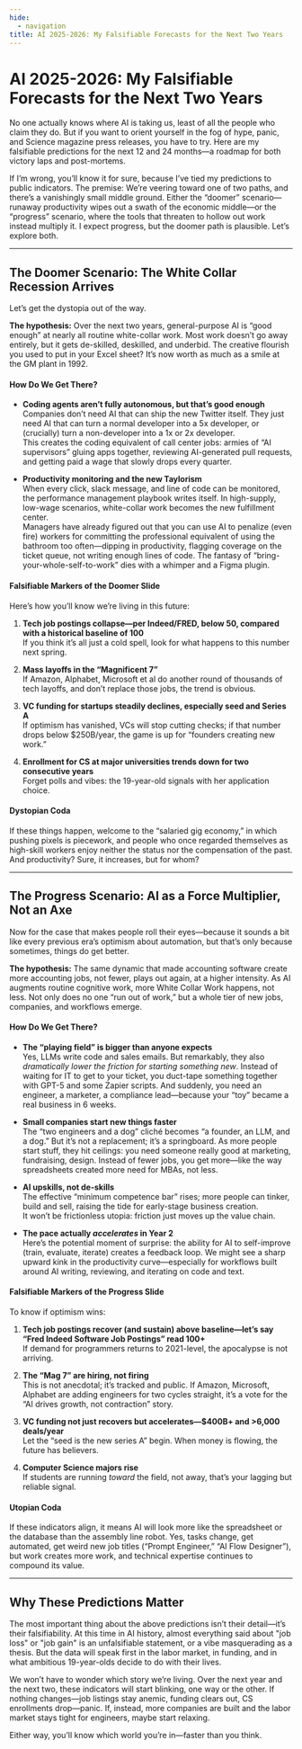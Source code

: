 ```yaml
---
hide:
  - navigation
title: AI 2025-2026: My Falsifiable Forecasts for the Next Two Years
---
```


# AI 2025-2026: My Falsifiable Forecasts for the Next Two Years

No one actually knows where AI is taking us, least of all the people who claim they do. But if you want to orient yourself in the fog of hype, panic, and Science magazine press releases, you have to try. Here are my falsifiable predictions for the next 12 and 24 months—a roadmap for both victory laps and post-mortems.

If I’m wrong, you’ll know it for sure, because I’ve tied my predictions to public indicators. The premise: We’re veering toward one of two paths, and there’s a vanishingly small middle ground. Either the “doomer” scenario—runaway productivity wipes out a swath of the economic middle—or the “progress” scenario, where the tools that threaten to hollow out work instead multiply it. I expect progress, but the doomer path is plausible. Let’s explore both.

---

## The Doomer Scenario: The White Collar Recession Arrives

Let’s get the dystopia out of the way.

**The hypothesis:** Over the next two years, general-purpose AI is “good enough” at nearly all routine white-collar work. Most work doesn’t go away entirely, but it gets de-skilled, deskilled, and underbid. The creative flourish you used to put in your Excel sheet? It’s now worth as much as a smile at the GM plant in 1992.

#### How Do We Get There?

- **Coding agents aren’t fully autonomous, but that’s good enough**  
  Companies don’t need AI that can ship the new Twitter itself. They just need AI that can turn a normal developer into a 5x developer, or (crucially) turn a non-developer into a 1x or 2x developer.  
  This creates the coding equivalent of call center jobs: armies of “AI supervisors” gluing apps together, reviewing AI-generated pull requests, and getting paid a wage that slowly drops every quarter.

- **Productivity monitoring and the new Taylorism**  
  When every click, slack message, and line of code can be monitored, the performance management playbook writes itself. In high-supply, low-wage scenarios, white-collar work becomes the new fulfillment center.  
  Managers have already figured out that you can use AI to penalize (even fire) workers for committing the professional equivalent of using the bathroom too often—dipping in productivity, flagging coverage on the ticket queue, not writing enough lines of code. The fantasy of “bring-your-whole-self-to-work” dies with a whimper and a Figma plugin.

#### Falsifiable Markers of the Doomer Slide

Here’s how you’ll know we’re living in this future:

1. **Tech job postings collapse—per Indeed/FRED, below 50, compared with a historical baseline of 100**  
   If you think it’s all just a cold spell, look for what happens to this number next spring.

2. **Mass layoffs in the “Magnificent 7”**  
   If Amazon, Alphabet, Microsoft et al do another round of thousands of tech layoffs, and don’t replace those jobs, the trend is obvious.

3. **VC funding for startups steadily declines, especially seed and Series A**  
   If optimism has vanished, VCs will stop cutting checks; if that number drops below $250B/year, the game is up for “founders creating new work.”

4. **Enrollment for CS at major universities trends down for two consecutive years**  
   Forget polls and vibes: the 19-year-old signals with her application choice.

#### Dystopian Coda

If these things happen, welcome to the “salaried gig economy,” in which pushing pixels is piecework, and people who once regarded themselves as high-skill workers enjoy neither the status nor the compensation of the past. And productivity? Sure, it increases, but for whom?

---

## The Progress Scenario: AI as a Force Multiplier, Not an Axe

Now for the case that makes people roll their eyes—because it sounds a bit like every previous era’s optimism about automation, but that’s only because sometimes, things do get better.

**The hypothesis:** The same dynamic that made accounting software create more accounting jobs, not fewer, plays out again, at a higher intensity. As AI augments routine cognitive work, more White Collar Work happens, not less. Not only does no one “run out of work,” but a whole tier of new jobs, companies, and workflows emerge.

#### How Do We Get There?

- **The “playing field” is bigger than anyone expects**  
  Yes, LLMs write code and sales emails. But remarkably, they also *dramatically lower the friction for starting something new*. Instead of waiting for IT to get to your ticket, you duct-tape something together with GPT-5 and some Zapier scripts. And suddenly, you need an engineer, a marketer, a compliance lead—because your “toy” became a real business in 6 weeks.

- **Small companies start new things faster**  
  The “two engineers and a dog” cliché becomes “a founder, an LLM, and a dog.” But it’s not a replacement; it’s a springboard. As more people start stuff, they hit ceilings: you need someone really good at marketing, fundraising, design. Instead of fewer jobs, you get more—like the way spreadsheets created more need for MBAs, not less.

- **AI upskills, not de-skills**  
  The effective “minimum competence bar” rises; more people can tinker, build and sell, raising the tide for early-stage business creation.  
  It won’t be frictionless utopia: friction just moves up the value chain.

- **The pace actually *accelerates* in Year 2**  
  Here’s the potential moment of surprise: the ability for AI to self-improve (train, evaluate, iterate) creates a feedback loop. We might see a sharp upward kink in the productivity curve—especially for workflows built around AI writing, reviewing, and iterating on code and text.

#### Falsifiable Markers of the Progress Slide

To know if optimism wins:

1. **Tech job postings recover (and sustain) above baseline—let’s say “Fred Indeed Software Job Postings” read 100+**  
   If demand for programmers returns to 2021-level, the apocalypse is not arriving.

2. **The “Mag 7” are hiring, not firing**  
   This is not anecdotal; it’s tracked and public. If Amazon, Microsoft, Alphabet are adding engineers for two cycles straight, it’s a vote for the “AI drives growth, not contraction” story.

3. **VC funding not just recovers but accelerates—$400B+ and >6,000 deals/year**  
   Let the “seed is the new series A” begin. When money is flowing, the future has believers.

4. **Computer Science majors rise**  
   If students are running *toward* the field, not away, that’s your lagging but reliable signal.

#### Utopian Coda

If these indicators align, it means AI will look more like the spreadsheet or the database than the assembly line robot. Yes, tasks change, get automated, get weird new job titles (“Prompt Engineer,” “AI Flow Designer”), but work creates more work, and technical expertise continues to compound its value.

---

## Why These Predictions Matter

The most important thing about the above predictions isn’t their detail—it’s their falsifiability. At this time in AI history, almost everything said about "job loss" or "job gain" is an unfalsifiable statement, or a vibe masquerading as a thesis. But the data will speak first in the labor market, in funding, and in what ambitious 19-year-olds decide to do with their lives.

We won’t have to wonder which story we’re living. Over the next year and the next two, these indicators will start blinking, one way or the other. If nothing changes—job listings stay anemic, funding clears out, CS enrollments drop—panic. If, instead, more companies are built and the labor market stays tight for engineers, maybe start relaxing.

Either way, you’ll know which world you’re in—faster than you think.

